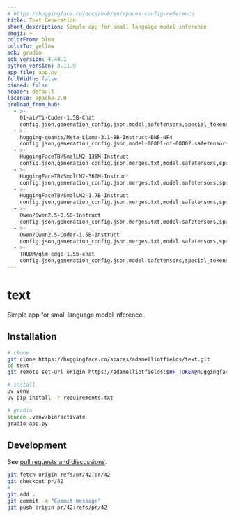 ```yaml
---
# https://huggingface.co/docs/hub/en/spaces-config-reference
title: Text Generation
short_description: Simple app for small language model inference
emoji: ⌨️
colorFrom: blue
colorTo: yellow
sdk: gradio
sdk_version: 4.44.1
python_version: 3.11.9
app_file: app.py
fullWidth: false
pinned: false
header: default
license: apache-2.0
preload_from_hub:
  - >-
    01-ai/Yi-Coder-1.5B-Chat
    config.json,generation_config.json,model.safetensors,special_tokens_map.json,tokenizer.model,tokenizer_config.json
  - >-
    hugging-quants/Meta-Llama-3.1-8B-Instruct-BNB-NF4
    config.json,generation_config.json,model-00001-of-00002.safetensors,model-00002-of-00002.safetensors,model.safetensors.index.json,special_tokens_map.json,tokenizer.json,tokenizer_config.json
  - >-
    HuggingFaceTB/SmolLM2-135M-Instruct
    config.json,generation_config.json,merges.txt,model.safetensors,special_tokens_map.json,tokenizer.json,tokenizer_config.json,vocab.json
  - >-
    HuggingFaceTB/SmolLM2-360M-Instruct
    config.json,generation_config.json,merges.txt,model.safetensors,special_tokens_map.json,tokenizer.json,tokenizer_config.json,vocab.json
  - >-
    HuggingFaceTB/SmolLM2-1.7B-Instruct
    config.json,generation_config.json,merges.txt,model.safetensors,special_tokens_map.json,tokenizer.json,tokenizer_config.json,vocab.json
  - >-
    Qwen/Qwen2.5-0.5B-Instruct
    config.json,generation_config.json,merges.txt,model.safetensors,special_tokens_map.json,tokenizer.json,tokenizer_config.json,vocab.json
  - >-
    Qwen/Qwen2.5-Coder-1.5B-Instruct
    config.json,generation_config.json,merges.txt,model.safetensors,special_tokens_map.json,tokenizer.json,tokenizer_config.json,vocab.json
  - >-
    THUDM/glm-edge-1.5b-chat
    config.json,generation_config.json,model.safetensors,special_tokens_map.json,tokenizer.json,tokenizer_config.json
---
```


# text

Simple app for small language model inference.

## Installation

```bash
# clone
git clone https://huggingface.co/spaces/adamelliotfields/text.git
cd text
git remote set-url origin https://adamelliotfields:$HF_TOKEN@huggingface.co/spaces/adamelliotfields/text

# install
uv venv
uv pip install -r requirements.txt

# gradio
source .venv/bin/activate
gradio app.py
```

## Development

See [pull requests and discussions](https://huggingface.co/docs/hub/en/repositories-pull-requests-discussions).

```sh
git fetch origin refs/pr/42:pr/42
git checkout pr/42
# ...
git add .
git commit -m "Commit message"
git push origin pr/42:refs/pr/42
```
